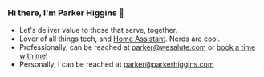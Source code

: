 ### Hi there, I'm Parker Higgins 👋
- Let's deliver value to those that serve, together. 
- Lover of all things tech, and [Home Assistant](https://github.com/home-assistant). Nerds are cool.
- Professionally,  can be reached at [parker@wesalute.com](mailto:parker@wesalute.com) or [book a time with me!](https://calendly.com/parkerhiggins/30min)
- Personally, I can be reached at [parker@parkerhiggins.com](mailto:parker@parkerhiggins.com) 

<!--
**h-parker-higgins/h-parker-higgins** is a ✨ _special_ ✨ repository because its `README.md` (this file) appears on your GitHub profile.

Here are some ideas to get you started:

- 🔭 I’m currently working on ...
- 🌱 I’m currently learning ...
- 👯 I’m looking to collaborate on ...
- 🤔 I’m looking for help with ...
- 💬 Ask me about ...
- 📫 How to reach me: ...
- 😄 Pronouns: ...
- ⚡ Fun fact: ...
-->
